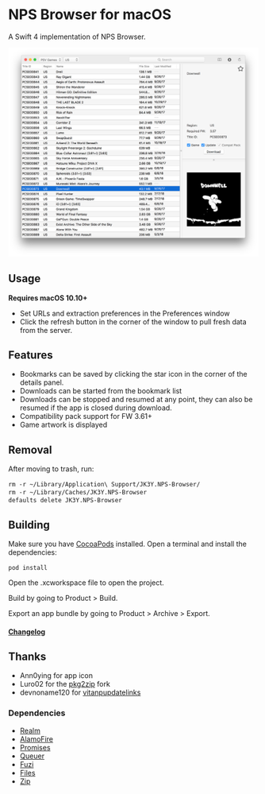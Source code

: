 # NPS Browser for macOS

A Swift 4 implementation of NPS Browser.

![](/Screenshots/Screen%20Shot%202018-08-12%20at%2012.53.48%20PM.png?raw=true)

## Usage
**Requires macOS 10.10+**

* Set URLs and extraction preferences in the Preferences window
* Click the refresh button in the corner of the window to pull fresh data from the server. 

## Features
* Bookmarks can be saved by clicking the star icon in the corner of the details panel.
* Downloads can be started from the bookmark list
* Downloads can be stopped and resumed at any point, they can also be resumed if the app is closed during download.
* Compatibility pack support for FW 3.61+
* Game artwork is displayed

## Removal
After moving to trash, run:
```
rm -r ~/Library/Application\ Support/JK3Y.NPS-Browser/
rm -r ~/Library/Caches/JK3Y.NPS-Browser
defaults delete JK3Y.NPS-Browser
```

## Building
Make sure you have [CocoaPods][] installed.
Open a terminal and install the dependencies:
```
pod install
```
Open the .xcworkspace file to open the project.

Build by going to Product > Build.

Export an app bundle by going to Product > Archive > Export.

#### [Changelog][]

## Thanks
* Ann0ying for app icon
* Luro02 for the [pkg2zip][] fork
* devnoname120 for [vitanpupdatelinks][]

### Dependencies
* [Realm][]
* [AlamoFire][]
* [Promises][]
* [Queuer][]
* [Fuzi][]
* [Files][]
* [Zip][]

[Download]: https://github.com/JK3Y/NPS-Browser-macOS/releases
[CocoaPods]: https://cocoapods.org
[Changelog]: https://github.com/JK3Y/NPS-Browser-macOS/blob/master/CHANGELOG.md
[pkg2zip]: https://github.com/Luro02/pkg2zip
[vitanpupdatelinks]: https://github.com/devnoname120/vitanpupdatelinks
[Realm]: https://realm.io
[AlamoFire]:https://github.com/Alamofire/Alamofire
[Promises]:https://github.com/google/promises
[Queuer]:https://github.com/FabrizioBrancati/Queuer
[Fuzi]: https://github.com/cezheng/Fuzi
[Files]: https://github.com/JohnSundell/Files
[Zip]: https://github.com/marmelroy/Zip
